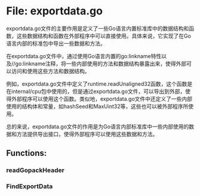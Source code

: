 # File: exportdata.go

exportdata.go文件的主要作用是定义了一些Go语言内置标准库中的数据结构和函数，这些数据结构和函数在外部程序中可以直接使用。具体来说，它实现了在Go语言内部的标准包中导出一些数据和方法。

在exportdata.go文件中，通过使用Go语言内置的go:linkname特性以及//go:linkname注释，将一些内部使用的方法和数据结构暴露出来，使得外部可以访问和使用这些方法和数据结构。

例如，exportdata.go文件中定义了runtime.readUnaligned32函数，这个函数是在internal/cpu包中使用的，但是通过exportdata.go文件，可以导出到外部，使得外部程序可以使用这个函数。类似地，exportdata.go文件中还定义了一些内部使用的结构体和常量，如hashSeed和MaxUint32等，这些也可以被外部程序所使用。

总的来说，exportdata.go文件的作用是为Go语言内部标准库中一些内部使用的数据和方法提供导出接口，使得外部程序可以使用这些数据和方法。

## Functions:

### readGopackHeader





### FindExportData





